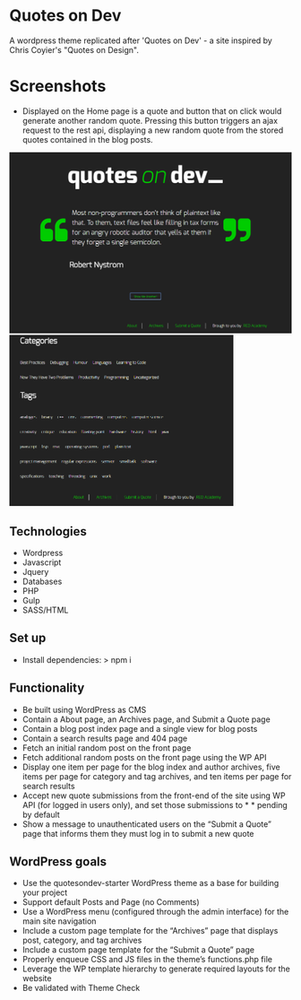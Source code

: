 # Quotes on Dev 

A wordpress theme replicated after 'Quotes on Dev' - a site inspired by Chris Coyier's "Quotes on Design".

# Screenshots

* Displayed on the Home page is a quote and button that on click would generate another random quote. Pressing this button triggers an ajax request to the rest api, displaying a new random quote from the stored quotes contained in the blog posts.

<img src="screenshots/quotes1.png" width="600px">

<img src="screenshots/quotes2.png" width="400px">

## Technologies

* Wordpress
* Javascript
* Jquery
* Databases
* PHP
* Gulp
* SASS/HTML

## Set up

* Install dependencies: > npm i

## Functionality

* Be built using WordPress as CMS
* Contain a About page, an Archives page, and Submit a Quote page
* Contain a blog post index page and a single view for blog posts
* Contain a search results page and 404 page
* Fetch an initial random post on the front page
* Fetch additional random posts on the front page using the WP API
* Display one item per page for the blog index and author archives, 
  five items per page for category and tag archives, and ten items per page for search results
* Accept new quote submissions from the front-end of the site using WP API (for logged in users only), 
  and set those submissions to * *   pending by default
* Show a message to unauthenticated users on the “Submit a Quote” page that informs them they must log in to submit a new quote

## WordPress goals

* Use the quotesondev-starter WordPress theme as a base for building your project
* Support default Posts and Page (no Comments)
* Use a WordPress menu (configured through the admin interface) for the main site navigation
* Include a custom page template for the “Archives” page that displays post, category, and tag archives
* Include a custom page template for the “Submit a Quote” page
* Properly enqueue CSS and JS files in the theme’s functions.php file
* Leverage the WP template hierarchy to generate required layouts for the website
* Be validated with Theme Check





